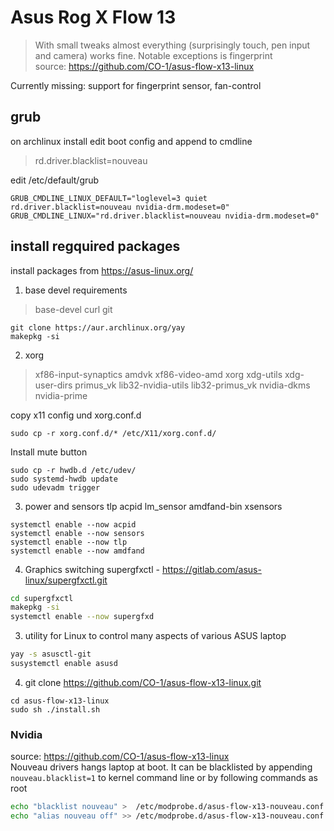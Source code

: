 #  Asus Rog X Flow 13


> With small tweaks almost everything (surprisingly touch, pen input and camera) works fine.
> Notable exceptions is fingerprint  
source: https://github.com/CO-1/asus-flow-x13-linux

Currently missing: support for fingerprint sensor, fan-control

## grub
on archlinux install 
edit boot config and append to cmdline
> rd.driver.blacklist=nouveau

edit /etc/default/grub
```config
GRUB_CMDLINE_LINUX_DEFAULT="loglevel=3 quiet rd.driver.blacklist=nouveau nvidia-drm.modeset=0"
GRUB_CMDLINE_LINUX="rd.driver.blacklist=nouveau nvidia-drm.modeset=0"
```

##  install regquired packages

install packages from https://asus-linux.org/
1. base devel requirements 
> base-devel curl git
 ``` 
 git clone https://aur.archlinux.org/yay
 makepkg -si
 ```

2. xorg
>xf86-input-synaptics amdvk xf86-video-amd xorg xdg-utils xdg-user-dirs primus_vk lib32-nvidia-utils lib32-primus_vk  nvidia-dkms nvidia-prime  

copy x11 config und xorg.conf.d
```
sudo cp -r xorg.conf.d/* /etc/X11/xorg.conf.d/
```  

Install mute button   
```
sudo cp -r hwdb.d /etc/udev/
sudo systemd-hwdb update
sudo udevadm trigger
```

3. power and sensors
tlp acpid lm_sensor amdfand-bin xsensors
```
systemctl enable --now acpid
systemctl enable --now sensors
systemctl enable --now tlp
systemctl enable --now amdfand
```

4. Graphics switching
supergfxctl - https://gitlab.com/asus-linux/supergfxctl.git

```sh
cd supergfxctl
makepkg -si
systemctl enable --now supergfxd
```

3. utility for Linux to control many aspects of various ASUS laptop
```sh
yay -s asusctl-git
susystemctl enable asusd
```

4. git clone https://github.com/CO-1/asus-flow-x13-linux.git
```
cd asus-flow-x13-linux
sudo sh ./install.sh
```


### Nvidia
source: https://github.com/CO-1/asus-flow-x13-linux   
Nouveau drivers hangs laptop at boot. It can be blacklisted by appending
`nouveau.blacklist=1` to kernel command line or by following commands as root
```sh
echo "blacklist nouveau" >  /etc/modprobe.d/asus-flow-x13-nouveau.conf
echo "alias nouveau off" >> /etc/modprobe.d/asus-flow-x13-nouveau.conf
```



